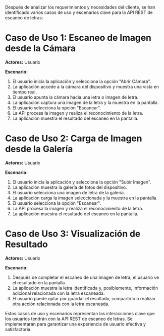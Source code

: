 Después de analizar los requerimientos y necesidades del cliente, se han identificado varios casos de uso y escenarios clave para la API REST de escaneo de letras:

# Caso de Uso 1: Escaneo de Imagen desde la Cámara

**Actores:** Usuario

**Escenario:**
1. El usuario inicia la aplicación y selecciona la opción "Abrir Cámara".
2. La aplicación accede a la cámara del dispositivo y muestra una vista en tiempo real.
3. El usuario apunta la cámara hacia una letra o imagen de letra.
4. La aplicación captura una imagen de la letra y la muestra en la pantalla.
5. El usuario selecciona la opción "Escanear".
6. La API procesa la imagen y realiza el reconocimiento de la letra.
7. La aplicación muestra el resultado del escaneo en la pantalla.

# Caso de Uso 2: Carga de Imagen desde la Galería

**Actores:** Usuario

**Escenario:**
1. El usuario inicia la aplicación y selecciona la opción "Subir Imagen".
2. La aplicación muestra la galería de fotos del dispositivo.
3. El usuario selecciona una imagen de letra de la galería.
4. La aplicación carga la imagen seleccionada y la muestra en la pantalla.
5. El usuario selecciona la opción "Escanear".
6. La API procesa la imagen y realiza el reconocimiento de la letra.
7. La aplicación muestra el resultado del escaneo en la pantalla.

# Caso de Uso 3: Visualización de Resultado

**Actores:** Usuario

**Escenario:**
1. Después de completar el escaneo de una imagen de letra, el usuario ve el resultado en la pantalla.
2. La aplicación muestra la letra identificada y, posiblemente, información adicional relacionada con la letra escaneada.
3. El usuario puede optar por guardar el resultado, compartirlo o realizar otra acción relacionada con la letra escaneada.

Estos casos de uso y escenarios representan las interacciones clave que los usuarios tendrán con la API REST de escaneo de letras. Se implementarán para garantizar una experiencia de usuario efectiva y satisfactoria.

